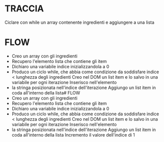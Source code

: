 # TRACCIA
Ciclare con while un array contenente ingredienti e aggiungere a una lista

# FLOW
- Creo un array con gli ingredienti
- Recupero l'elemento lista che contiene gli item
- Dichiaro una variabile indice inizializzandola a 0
- Produco un ciclo while, che abbia come condizione da soddisfare indice < lunghezza degli ingredienti
    Creo nel DOM un list item e lo salvo in una variabile per ogni iterazione
    Inserisco nell'elemento <li> la stringa posizionata nell'indice dell'iterazione
    Aggiungo un list item in coda all'interno della lista# FLOW
- Creo un array con gli ingredienti
- Recupero l'elemento lista che contiene gli item
- Dichiaro una variabile indice inizializzandola a 0
- Produco un ciclo while, che abbia come condizione da soddisfare indice < lunghezza degli ingredienti
    Creo nel DOM un list item e lo salvo in una variabile per ogni iterazione
    Inserisco nell'elemento <li> la stringa posizionata nell'indice dell'iterazione
    Aggiungo un list item in coda all'interno della lista
    Incremento il valore dell'indice di 1